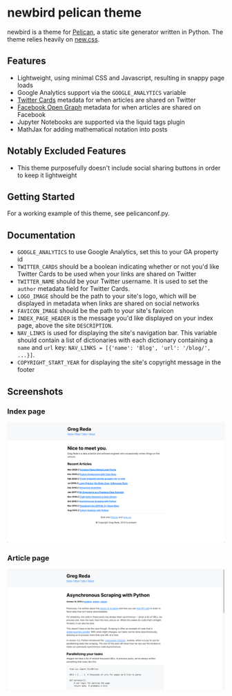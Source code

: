 # newbird pelican theme

newbird is a theme for [Pelican](https://docs.getpelican.com/en/latest/), a static site generator written in Python. The theme relies heavily on [new.css](https://newcss.net/).

## Features
- Lightweight, using minimal CSS and Javascript, resulting in snappy page loads
- Google Analytics support via the `GOOGLE_ANALYTICS` variable
- [Twitter Cards](https://developer.twitter.com/en/docs/twitter-for-websites/cards/overview/abouts-cards) metadata for when articles are shared on Twitter
- [Facebook Open Graph](https://developers.facebook.com/docs/sharing/webmasters/) metadata for when articles are shared on Facebook
- Jupyter Notebooks are supported via the liquid tags plugin
- MathJax for adding mathematical notation into posts

## Notably Excluded Features
- This theme purposefully doesn't include social sharing buttons in order to keep it lightweight

## Getting Started
For a working example of this theme, see pelicanconf.py.

## Documentation
- `GOOGLE_ANALYTICS` to use Google Analytics, set this to your GA property id
- `TWITTER_CARDS` should be a boolean indicating whether or not you'd like Twitter Cards to be used when your links are shared on Twitter
- `TWITTER_NAME` should be your Twitter username. It is used to set the `author` metadata field for Twitter Cards.
- `LOGO_IMAGE` should be the path to your site's logo, which will be displayed in metadata when links are shared on social networks
- `FAVICON_IMAGE` should be the path to your site's favicon
- `INDEX_PAGE_HEADER` is the message you'd like displayed on your index page, above the site `DESCRIPTION`.
- `NAV_LINKS` is used for displaying the site's navigation bar. This variable should contain a list of dictionaries with each dictionary containing a `name` and `url` key: `NAV_LINKS = [{'name': 'Blog', 'url': '/blog/', ...}]`.
- `COPYRIGHT_START_YEAR` for displaying the site's copyright message in the footer

## Screenshots

### Index page
![Screenshot of index page](screenshot-index.png)

### Article page
![Screenshot of article page](screenshot-article.png)